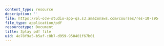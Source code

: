 ```yaml
---
content_type: resource
description: ''
file: https://ol-ocw-studio-app-qa.s3.amazonaws.com/courses/res-10-s95-physics-of-covid-19-transmission-fall-2020/4e78f9a5b5afc8b7d959950401f67b01_MRdNlTEoIFE.pdf
file_type: application/pdf
resourcetype: Document
title: 3play pdf file
uid: 4e78f9a5-b5af-c8b7-d959-950401f67b01
---
```

